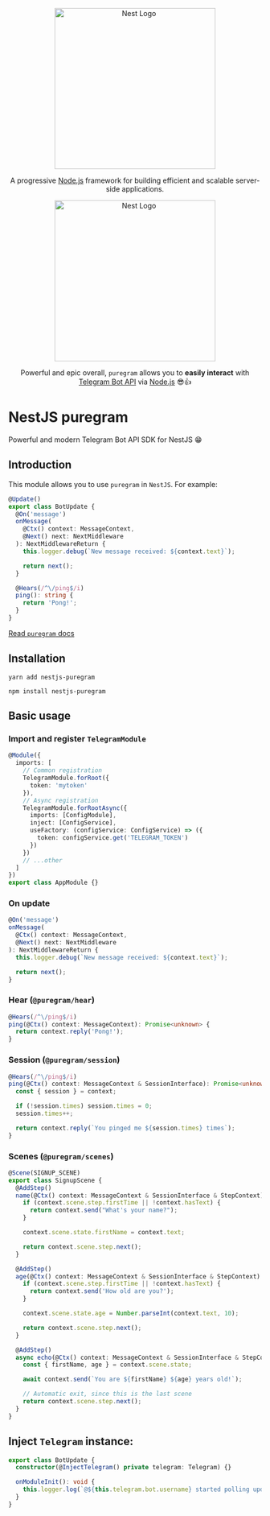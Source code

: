 <p align="center">
  <a href="http://nestjs.com/" target="blank"><img src="https://nestjs.com/img/logo_text.svg" width="320" alt="Nest Logo" /></a>
</p>
<p align="center">
  A progressive <a href="http://nodejs.org" target="_blank">Node.js</a> framework for building efficient and scalable server-side applications.
</p>

<p align="center">
  <a href="http://nestjs.com/" target="blank"><img src="https://camo.githubusercontent.com/ae383d0564deaf25b8dba9046f38450cb1568317bb4d536cd9535b5911b0a7b6/68747470733a2f2f692e696d6775722e636f6d2f5a7a6a6d4538692e706e67" width="320" alt="Nest Logo" /></a>
</p>
<p align='center'>
  Powerful and epic overall,
  <code>puregram</code>
  allows you to
  <b>easily interact</b>
  with
  <a href='https://core.telegram.org/bots/api'>Telegram Bot API</a>
  via
  <a href='https://nodejs.org'>Node.js</a>
  😎👍
</p>

# NestJS puregram
Powerful and modern Telegram Bot API SDK for NestJS 😁

## Introduction
This module allows you to use `puregram` in `NestJS`. For example:
```typescript
@Update()
export class BotUpdate {
  @On('message')
  onMessage(
    @Ctx() context: MessageContext,
    @Next() next: NextMiddleware
  ): NextMiddlewareReturn {
    this.logger.debug(`New message received: ${context.text}`);

    return next();
  }

  @Hears(/^\/ping$/i)
  ping(): string {
    return 'Pong!';
  }
}
```

[Read `puregram` docs](https://github.com/nitreojs/puregram#readme)

## Installation
```shell
yarn add nestjs-puregram
```
```shell
npm install nestjs-puregram
```

## Basic usage
### Import and register `TelegramModule`
```typescript
@Module({
  imports: [
    // Common registration
    TelegramModule.forRoot({
      token: 'mytoken'
    }),
    // Async registration
    TelegramModule.forRootAsync({
      imports: [ConfigModule],
      inject: [ConfigService],
      useFactory: (configService: ConfigService) => ({
        token: configService.get('TELEGRAM_TOKEN')
      })
    })
    // ...other
  ]
})
export class AppModule {}
```

### On update
```typescript
@On('message')
onMessage(
  @Ctx() context: MessageContext,
  @Next() next: NextMiddleware
): NextMiddlewareReturn {
  this.logger.debug(`New message received: ${context.text}`);

  return next();
}
```

### Hear (`@puregram/hear`)
```typescript
@Hears(/^\/ping$/i)
ping(@Ctx() context: MessageContext): Promise<unknown> {
  return context.reply('Pong!');
}
```

### Session (`@puregram/session`)
```typescript
@Hears(/^\/ping$/i)
ping(@Ctx() context: MessageContext & SessionInterface): Promise<unknown> {
  const { session } = context;

  if (!session.times) session.times = 0;
  session.times++;

  return context.reply(`You pinged me ${session.times} times`);
}
```

### Scenes (`@puregram/scenes`)
```typescript
@Scene(SIGNUP_SCENE)
export class SignupScene {
  @AddStep()
  name(@Ctx() context: MessageContext & SessionInterface & StepContext): Promise<unknown> {
    if (context.scene.step.firstTime || !context.hasText) {
      return context.send("What's your name?");
    }

    context.scene.state.firstName = context.text;

    return context.scene.step.next();
  }

  @AddStep()
  age(@Ctx() context: MessageContext & SessionInterface & StepContext): Promise<unknown> {
    if (context.scene.step.firstTime || !context.hasText) {
      return context.send('How old are you?');
    }

    context.scene.state.age = Number.parseInt(context.text, 10);

    return context.scene.step.next();
  }

  @AddStep()
  async echo(@Ctx() context: MessageContext & SessionInterface & StepContext): Promise<unknown> {
    const { firstName, age } = context.scene.state;

    await context.send(`You are ${firstName} ${age} years old!`);

    // Automatic exit, since this is the last scene
    return context.scene.step.next();
  }
}
```
## Inject `Telegram` instance:
```typescript
export class BotUpdate {
  constructor(@InjectTelegram() private telegram: Telegram) {}

  onModuleInit(): void {
    this.logger.log(`@${this.telegram.bot.username} started polling updates`);
  }
}
```
